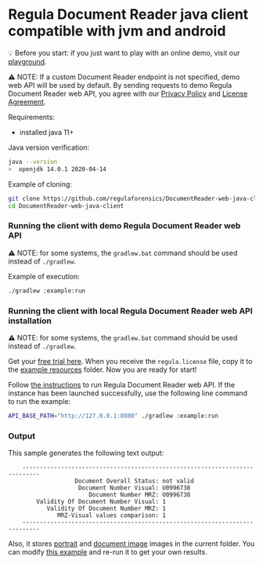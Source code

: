 # Regula Document Reader java client compatible with jvm and android

:bulb: Before you start: if you just want to play with an online demo, visit our [playground](https://api.regulaforensics.com).

:warning: NOTE: If a custom Document Reader endpoint is not specified, demo web API will be used by default.
By sending requests to demo Regula Document Reader web API, 
you agree with our [Privacy Policy](https://api.regulaforensics.com/terms) 
and [License Agreement](https://downloads.regulaforensics.com/work/SDK/doc/Eula.pdf).


Requirements:
- installed java 11+

Java version verification:
```bash
java --version  
>  openjdk 14.0.1 2020-04-14
```

Example of cloning:
```bash
git clone https://github.com/regulaforensics/DocumentReader-web-java-client.git
cd DocumentReader-web-java-client
```

### Running the client with demo Regula Document Reader web API  
:warning: NOTE: for some systems, the `gradlew.bat` command should be used instead of `./gradlew`.

Example of execution:
```bash
./gradlew :example:run
```

### Running the client with local Regula Document Reader web API installation
:warning: NOTE: for some systems, the `gradlew.bat` command should be used instead of `./gradlew`.

Get your [free trial here](https://mobile.regulaforensics.com/). When you receive the `regula.license` file, 
copy it to the [example resources](../example/src/main/resources) folder. Now you are ready for start!

Follow [the instructions](https://docs.regulaforensics.com/web/quick-start-guide) to run Regula Document Reader web API.
If the instance has been launched successfully, use the following line command to run the example:

```bash
API_BASE_PATH="http://127.0.0.1:8080" ./gradlew :example:run
```

### Output 
This sample generates the following text output:
```text
    ---------------------------------------------------------------------------
                   Document Overall Status: not valid
                    Document Number Visual: U0996738
                       Document Number MRZ: U0996738
        Validity Of Document Number Visual: 1
           Validity Of Document Number MRZ: 1
              MRZ-Visual values comparison: 1
    ---------------------------------------------------------------------------
```
Also, it stores [portrait](portrait.jpg) and [document image](document-image.jpg) images in the current folder.
You can modify [this example](../example/src/main/java/com/regula/documentreader/webclient/example/Main.java) 
and re-run it to get your own results.
